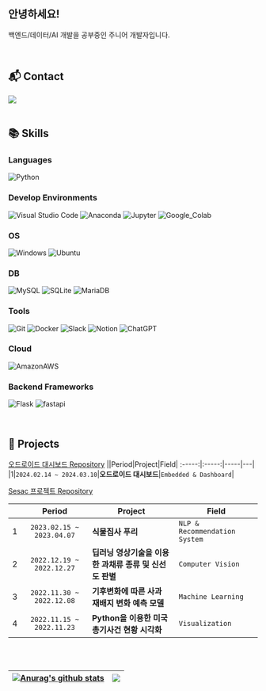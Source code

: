 ## 안녕하세요! 
백엔드/데이터/AI 개발을 공부중인 주니어 개발자입니다.
 
<br>  
   
## 📬 Contact  
<div align="left">
    <a href="mailto:ksm46351@gmail.com" target="_blank"><img src="https://img.shields.io/badge/ksm46351@gmail.com-EA4335?style=flat-square&logo=Gmail&logoColor=white"/></a>
</div>

<br> 
  
## 📚 Skills  

### Languages
<p>
    <img alt="Python" src ="https://img.shields.io/badge/Python-3776AB.svg?&style=for-the-badge&logo=Python&logoColor=white"/>
    <!-- <img alt="HTML5" src ="https://img.shields.io/badge/HTML5-E34F26.svg?&style=for-the-badge&logo=HTML5&logoColor=white"/> -->
    <!-- <img alt="CSS3" src ="https://img.shields.io/badge/CSS3-1572B6.svg?&style=for-the-badge&logo=CSS3&logoColor=white"/> -->
    <!-- <img alt="JavaScript" src ="https://img.shields.io/badge/JavaScript-F7DF1E.svg?&style=for-the-badge&logo=JavaScript&logoColor=black"/> -->
</p>

### Develop Environments
<p>
  <img alt="Visual Studio Code" src="https://img.shields.io/badge/VScode-007ACC.svg?&style=for-the-badge&logo=Visual%20Studio%20Code&logoColor=white"/>
  <img alt="Anaconda" src="https://img.shields.io/badge/Anaconda-44A833.svg?&style=for-the-badge&logo=Anaconda&logoColor=white"/>
  <img alt="Jupyter" src="https://img.shields.io/badge/Jupyter-F37626.svg?&style=for-the-badge&logo=Jupyter&logoColor=white"/>
  <img alt="Google_Colab" src="https://img.shields.io/badge/Colab-F9AB00.svg?&style=for-the-badge&logo=Google%20Colab&logoColor=white"/>
</p>

### OS
<p>
  <img alt="Windows" src="https://img.shields.io/badge/Windows-0078D6.svg?&style=for-the-badge&logo=Windows&logoColor=white"/>
  <img alt="Ubuntu" src="https://img.shields.io/badge/Ubuntu-E95420.svg?&style=for-the-badge&logo=Ubuntu&logoColor=white"/> 
</p>

### DB
<p>
  <img alt="MySQL" src="https://img.shields.io/badge/MySQL-4479A1.svg?&style=for-the-badge&logo=MySQL&logoColor=white"/>
  <img alt="SQLite" src="https://img.shields.io/badge/SQLite-07405E?style=for-the-badge&logo=sqlite&logoColor=white"/>
  <img alt="MariaDB" src="https://img.shields.io/badge/MariaDB-003545?style=for-the-badge&logo=mariadb&logoColor=white"/>
</p>

### Tools
<p>
 <img alt="Git" src="https://img.shields.io/badge/Git-F05032.svg?&style=for-the-badge&logo=Git&logoColor=white"/>
 <img alt="Docker" src="https://img.shields.io/badge/Docker-2496ED.svg?&style=for-the-badge&logo=Docker&logoColor=white"/>
 <img alt="Slack" src="https://img.shields.io/badge/Slack-4A154B.svg?&style=for-the-badge&logo=Slack&logoColor=white"/>
 <img alt="Notion" src="https://img.shields.io/badge/Notion-000000.svg?&style=for-the-badge&logo=Notion&logoColor=white"/>
 <img alt="ChatGPT" src="https://img.shields.io/badge/ChatGPT-412991.svg?&style=for-the-badge&logo=OpenAI&logoColor=white"/>
</p>

### Cloud
<p>
  <img alt="AmazonAWS" src="https://img.shields.io/badge/Amazon_AWS-FF9900?style=for-the-badge&logo=amazonaws&logoColor=white"/>
</p>

### Backend Frameworks
<p>
  <img alt="Flask" src="https://img.shields.io/badge/Flask-000000.svg?&style=for-the-badge&logo=Flask&logoColor=white"/>
  <img alt="fastapi" src="https://img.shields.io/badge/fastapi-009688.svg?&style=for-the-badge&logo=fastapi&logoColor=white"/>
</p>

<br>

## 📌 Projects  
[오드로이드 대시보드 Repository](https://github.com/ksm463/odroid_dashboard)
||Period|Project|Field|
:-----:|:-----:|-----|---|
|1|`2024.02.14 ~ 2024.03.10`|**오드로이드 대시보드**|`Embedded & Dashboard`|

[Sesac 프로젝트 Repository](https://github.com/ksm463/Sesac_projects)

||Period|Project|Field|
:-----:|:-----:|-----|---|
|1|`2023.02.15 ~ 2023.04.07`|**식물집사 푸리**|`NLP & Recommendation System`|
|2|`2022.12.19 ~ 2022.12.27`|**딥러닝 영상기술을 이용한 과채류 종류 및 신선도 판별**|`Computer Vision`|
|3|`2022.11.30 ~ 2022.12.08`|**기후변화에 따른 사과 재배지 변화 예측 모델**|`Machine Learning`|
|4|`2022.11.15 ~ 2022.11.23`|**Python을 이용한 미국 총기사건 현황 시각화**|`Visualization`|




<br>
<br>

| <a href="https://github.com/ksm463/github-readme-stats"><img align="center" src="https://github-readme-stats.vercel.app/api?username=ksm463&show_icons=true&include_all_commits=true&theme=buefy&hide_border=true" alt="Anurag's github stats" /></a> | <a href="https://github.com/ksm463/github-readme-stats"><img align="center" src="https://github-readme-stats.vercel.app/api/top-langs/?username=ksm463&&hide=Jupyter%20Notebook,PureBasic,XSLT&layout=compact&theme=buefy&hide_border=true" /></a> |
| ------------- | ------------- |
